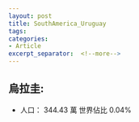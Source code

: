 ```yaml
---
layout: post
title: SouthAmerica_Uruguay
tags: 
categories:
- Article
excerpt_separator:  <!--more-->
---
```

## 烏拉圭:
- 人口： 344.43 萬 世界佔比 0.04%